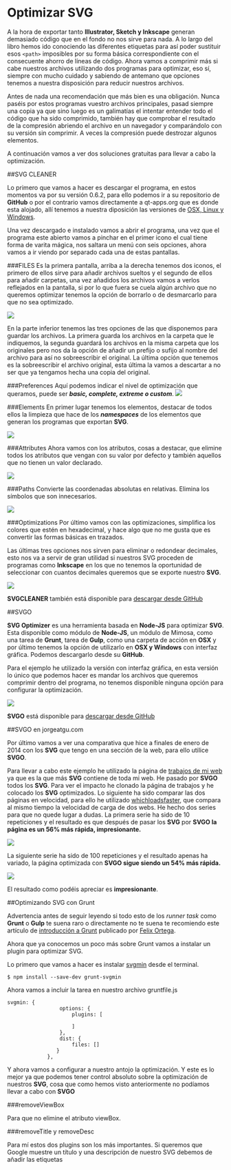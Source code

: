 # Optimizar SVG

A la hora de exportar tanto **Illustrator, Sketch y Inkscape** generan demasiado código que en el fondo no nos sirve para nada. A lo largo del libro hemos ido conociendo las diferentes etiquetas para así poder sustituir esos `<path>` imposibles por su forma básica correspondiente con el consecuente ahorro de líneas de código. Ahora vamos a comprimir más si cabe nuestros archivos utilizando dos programas para optimizar, eso sí, siempre con mucho cuidado y sabiendo de antemano que opciones tenemos a nuestra disposición para reducir nuestros archivos.

Antes de nada una recomendación que más bien es una obligación. Nunca paséis por estos programas vuestro archivos principales, pasad siempre una copia ya que sino luego es un galimatías el intentar entender todo el código que ha sido comprimido, también hay que comprobar el resultado de la compresión abriendo el archivo en un navegador y comparándolo con su versión sin comprimir. A veces la compresión puede destrozar algunos elementos.

A continuación vamos a ver dos soluciones gratuitas para llevar a cabo la optimización.

##SVG CLEANER

Lo primero que vamos a hacer es descargar el programa, en estos momentos va por su versión 0.6.2, para ello podemos ir a su repositorio de **GitHub** o por el contrario vamos directamente a qt-apps.org que es donde esta alojado, allí tenemos a nuestra diposición las versiones de [OSX, Linux y Windows](http://qt-apps.org/content/show.php/SVG+Cleaner?content=147974).

Una vez descargado e instalado vamos a abrir el programa, una vez que el programa este abierto vamos a pinchar en el primer icono el cual tiene forma de varita mágica, nos saltara un menú con seis opciones, ahora vamos a ir viendo por separado cada una de estas pantallas.

###FILES
Es la primera pantalla, arriba a la derecha tenemos dos iconos, el primero de ellos sirve para añadir archivos sueltos y el segundo de ellos para añadir carpetas, una vez añadidos los archivos vamos a verlos reflejados en la pantalla, si por lo que fuera se cuela algún archivo que no queremos optimizar tenemos la opción de borrarlo o de desmarcarlo para que no sea optimizado.

![](https://github.com/jorgeatgu/scalable/blob/master/images/Capitulo-12/optimizar-svg-cleaner-files.jpg)

En la parte inferior tenemos las tres opciones de las que disponemos para guardar los archivos. La primera guarda los archivos en la carpeta que le indiquemos, la segunda guardará los archivos en la misma carpeta que los originales pero nos da la opción de añadir un prefijo o sufijo al nombre del archivo para así no sobreescribir el original. La última opción que tenemos es la sobreescribir el archivo original, esta última la vamos a descartar a no ser que ya tengamos hecha una copia del original.

###Preferences
Aquí podemos indicar el nivel de optimización que queramos, puede ser ***basic, complete, extreme o custom***.
![](https://github.com/jorgeatgu/scalable/blob/master/images/Capitulo-12/optimizar-svg-cleaner-preferences.jpg)

###Elements
En primer lugar tenemos los elementos, destacar de todos ellos la limpieza que hace de los ***namespaces*** de los elementos que generan los programas que exportan **SVG**.

![](https://github.com/jorgeatgu/scalable/blob/master/images/Capitulo-12/optimizar-svg-cleaner-elements.jpg)

###Attributes
Ahora vamos con los atributos, cosas a destacar, que elimine todos los atributos que vengan con su valor por defecto y también aquellos que no tienen un valor declarado.

![](https://github.com/jorgeatgu/scalable/blob/master/images/Capitulo-12/optimizar-svg-cleaner-attributtes.jpg)

###Paths
Convierte las coordenadas absolutas en relativas. Elimina los símbolos que son innecesarios.

![](https://github.com/jorgeatgu/scalable/blob/master/images/Capitulo-12/optimizar-svg-cleaner-paths.jpg)

###Optimizations
Por último vamos con las optimizaciones, simplifica los colores que estén en hexadecimal, y hace algo que no me gusta que es convertir las formas básicas en trazados.

Las últimas tres opciones nos sirven para eliminar o redondear decimales, esto nos va a servir de gran utilidad si nuestros SVG proceden de programas como **Inkscape** en los que no tenemos la oportunidad de seleccionar con cuantos decimales queremos que se exporte nuestro **SVG**.

![](https://github.com/jorgeatgu/scalable/blob/master/images/Capitulo-12/optimizar-svg-cleaner-optimizations.jpg)

**SVGCLEANER** también está disponible para [descargar desde GitHub](https://github.com/RazrFalcon/SVGCleaner)


##SVGO

**SVG Optimizer** es una herramienta basada en **Node-JS** para optimizar **SVG**. Esta disponible como módulo de **Node-JS**, un módulo de Mimosa, como una tarea de **Grunt**, tarea de **Gulp**, como una carpeta de acción en **OSX** y por último tenemos la opción de utilizarlo en **OSX y Windows** con interfaz gráfica. Podemos descargarlo desde su **GitHub**.

Para el ejemplo he utilizado la versión con interfaz gráfica, en esta versión lo único que  podemos hacer es mandar los archivos que queremos comprimir dentro del programa, no tenemos disponible ninguna opción para configurar la optimización.

![](https://github.com/jorgeatgu/scalable/blob/master/images/Capitulo-12/optimizar-svgogui.jpg)

**SVGO** está disponible para [descargar desde GitHub](https://github.com/svg/svgo)

##SVGO en jorgeatgu.com

Por último vamos a ver una comparativa que hice a finales de enero de 2014 con los **SVG** que tengo en una sección de la web, para ello utilice **SVGO**.

Para llevar a cabo este ejemplo he utilizado la página de [trabajos de mi web](http://jorgeatgu.com/trabajos) ya que es la que más **SVG** contiene de toda mi web. He pasado por **SVGO** todos los **SVG**.
Para ver el impacto he clonado la página de trabajos y he colocado los **SVG** optimizados. Lo siguiente ha sido comparar las dos páginas en velocidad, para ello he utilizado [whichloadsfaster](http://whichloadsfaster.com/ ), que compara al mismo tiempo la velocidad de carga de dos webs. He hecho dos series para que no quede lugar a dudas. La primera serie ha sido de 10 repeticiones y el resultado es que después de pasar los **SVG** por **SVGO la página es un 56% más rápida, impresionante.**

![](https://github.com/jorgeatgu/scalable/blob/master/images/Capitulo-12/optimizar-comparativa-diez.jpg)

La siguiente serie ha sido de 100 repeticiones y el resultado apenas ha variado, la página optimizada con **SVGO sigue siendo un 54% más rápida.**

![](https://github.com/jorgeatgu/scalable/blob/master/images/Capitulo-12/optimizar-comparativa-cien.jpg)

El resultado como podéis apreciar es **impresionante**.

##Optimizando SVG con Grunt

Advertencia antes de seguir leyendo si todo esto de los *runner task* como **Grunt** o **Gulp** te suena raro o directamente no te suena te recomiendo este artículo de [introducción a Grunt](http://trip2themoon.com/primeros-pasos-con-grunt-para-disenadores-web/) publicado por [Felix Ortega](https://twitter.com/flodar).

Ahora que ya conocemos un poco más sobre Grunt vamos a instalar un plugin para optimizar SVG.

Lo primero que vamos a hacer es instalar [svgmin](https://github.com/sindresorhus/grunt-svgmin) desde el terminal.


~~~~~~~
$ npm install --save-dev grunt-svgmin
~~~~~~~

Ahora vamos a incluir la tarea en nuestro archivo gruntfile.js


~~~~~~~
svgmin: {
                 options: {
                     plugins: [

                     ]
                 },
                 dist: {
                     files: []
                }
             },
~~~~~~~

Y ahora vamos a configurar a nuestro antojo la optimización. Y este es lo mejor ya que podemos tener control absoluto sobre la optimización de nuestros **SVG**, cosa que como hemos visto anteriormente no podíamos llevar a cabo con **SVGO**

###removeViewBox

Para que no elimine el atributo viewBox.

###removeTitle y removeDesc

Para mí estos dos plugins son los más importantes. Si queremos que Google muestre un título y una descripción de nuestro SVG debemos de añadir las etiquetas <title> y <desc> para que lo muestre en los resultados. Con este plugin en false SVGO no eliminará estas dos etiquetas.

###removeUselessStrokeAndFill

Para que elimine los stroke y fill que no tengan valor alguno.

###cleanupIDs

Para que elimine los IDs que no contengan ningún script o estilo.

###removeEditorNSData

Para que elimine los namespaces que se crean al exportar desde Illustrator, Sketch y Inkscape

###cleanupNumericValues

Para que elimine las unidades por defecto. Si a los atributos no les asignamos ninguna unidad de medidad SVG tomará la unidad por defecto, la cual es el pixel. Así que no sirve de nada escribir px.

###convertColors

Para que convierta los colores en RGB y keywords a su valor hexadecimal,en caso de que el que color se pueda representar con tres valores(por ejemplo #000000 #ffffff) hexadecimales el plugin hará la conversión.

Por último dejo en mi Gist todo el código que he generado para [configurar **SVGmin**](https://gist.github.com/jorgeatgu/a0656c47a11e741befb2)


##SVGO ONLINE

A finales de enero de 2015 de la mano de [Jake Archibald](https://github.com/svg/svgo) nos llega la versión de SVGO online bajo el nombre de [SVGOMG](https://jakearchibald.github.io/svgomg/). La interfaz como podemos apreciar en la imagen es bastante simple y clara, esta herramienta es perfecta para aquellos a los que les da urticaria el terminal/consola, Grunt y Gulp.

![](https://github.com/jorgeatgu/scalable/blob/master/images/Capitulo-12/optimizar-svgo-online.jpg)


Tenemos una demo en forma de coche para ir probando las diferentes opciones.

La gran ventaja es que una vez que hemos importado el **SVG** vamos a tener pleno control sobre la optimización. A la derecha vamos a ver el panel con todas los plugins que trae **SVGO** para optimizar un **SVG**. La lista de plugins como acabamos de ver en la sección anterior es larga y extensa, merece la pena echar un ojo a todos los plugins que no hemos visto.

Otra de las opciones que tenemos en el panel derecho es la de comparar el **SVG** que estamos optimizando con su versión original. Y ya por último el apartado precisión nos dará pleno control sobre el tan manido tema de los decimales, mucho ojo ya que por defecto viene con tres decimales y ya sabéis que con uno es más que suficiente.

[SVGOMG](https://jakearchibald.github.io/svgomg/)